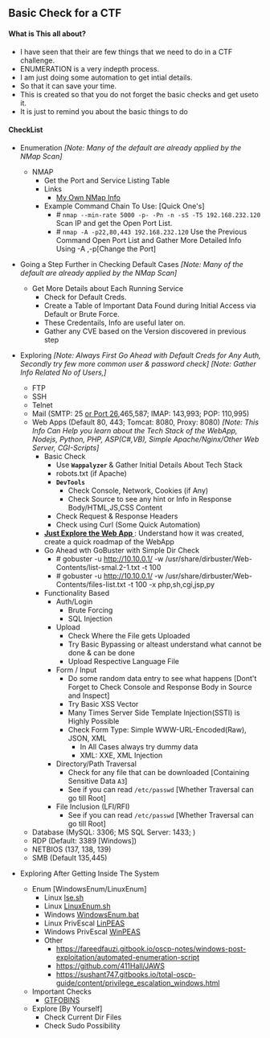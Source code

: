 ## Basic Check for a CTF


#### What is This all about?
- I have seen that their are few things that we need to do in a CTF challenge.
- ENUMERATION is a very indepth process.
- I am just doing some automation to get intial details.
- So that it can save your time.
- This is created so that you do not forget the basic checks and get useto it.
- It is just to remind you about the basic things to do


#### CheckList
- Enumeration
<i> [Note: Many of the default are already applied by the NMap Scan] </i>
    - NMAP
        - Get the Port and Service Listing Table
        - Links
            - [My Own NMap Info](https://github.com/aashishrbhandari/learn_xplore_it/blob/master/nmaper/README.md)
        - Example Command Chain To Use:
            [Quick One's]
            - \# `nmap --min-rate 5000 -p- -Pn -n -sS -T5 192.168.232.120` Scan IP and get the Open Port List.
            - \# `nmap -A -p22,80,443 192.168.232.120` Use the Previous Command Open Port List and Gather More Detailed Info Using -A ,-p[Change the Port]

- Going a Step Further in Checking Default Cases
<i> [Note: Many of the default are already applied by the NMap Scan] </i>
    - Get More Details about Each Running Service
        - Check for Default Creds.
        - Create a Table of Important Data Found during Initial Access via Default or Brute Force.
        - These Credentails, Info are useful later on.
        - Gather any CVE based on the Version discovered in previous step

- Exploring
<i> [Note: Always First Go Ahead with Default Creds for Any Auth, Secondly try few more common user & password check] </i>
<i> [Note: Gather Info Related No of Users,] </i>
    - FTP
    - SSH
    - Telnet
    - Mail (SMTP: 25 [or Port 26](https://www.elastic.co/guide/en/siem/guide/current/smtp-on-port-26-tcp.html),465,587; IMAP: 143,993; POP: 110,995)
    - Web Apps (Default 80, 443; Tomcat: 8080, Proxy: 8080)
        <i> [Note: This Info Can Help you learn about the Tech Stack of the WebApp, Nodejs, Python, PHP, ASP(C#,VB), Simple Apache/Nginx/Other Web Server, CGI-Scripts] </i>
        - Basic Check 
            - Use <b> `Wappalyzer` </b> & Gather Initial Details About Tech Stack
            - robots.txt (if Apache)
            - <b> `DevTools` </b>
                - Check Console, Network, Cookies (if Any)
                - Check Source to see any hint or Info in Response Body/HTML,JS,CSS Content
            - Check Request & Response Headers
            - Check using Curl (Some Quick Automation)
        - <u> <b> Just Explore the Web App </b> </u>: Understand how it was created, create a quick roadmap of the WebApp
        - Go Ahead wth GoBuster with Simple Dir Check
            - \# gobuster -u http://10.10.0.1/ -w /usr/share/dirbuster/Web-Contents/list-smal.2-1.txt -t 100
            - \# gobuster -u http://10.10.0.1/ -w /usr/share/dirbuster/Web-Contents/files-list.txt -t 100 -x php,sh,cgi,jsp,py
        - Functionality Based
            - Auth/Login
                - Brute Forcing
                - SQL Injection
            - Upload
                - Check Where the File gets Uploaded
                - Try Basic Bypassing or alteast understand what cannot be done & can be done
                - Upload Respective Language File
            - Form / Input
                - Do some random data entry to see what happens [Dont't Forget to Check Console and Response Body in Source and Inspect]
                - Try Basic XSS Vector
                - Many Times Server Side Template Injection(SSTI) is Highly Possible
                - Check Form Type: Simple WWW-URL-Encoded(Raw), JSON, XML
                    - In All Cases always try dummy data
                    - XML: XXE, XML Injection
            - Directory/Path Traversal
                - Check for any file that can be downloaded [Containing Sensitive Data `A3`]
                - See if you can read `/etc/passwd` [Whether Traversal can go till Root]
            - File Inclusion (LFI/RFI)
                - See if you can read `/etc/passwd` [Whether Traversal can go till Root]
    - Database (MySQL: 3306; MS SQL Server: 1433; )
    - RDP (Default: 3389 [Windows])
    - NETBIOS (137, 138, 139)
    - SMB (Default 135,445)
    
- Exploring After Getting Inside The System
    - Enum [WindowsEnum/LinuxEnum]
        - Linux [lse.sh](https://github.com/diego-treitos/linux-smart-enumeration)
        - Linux [LinuxEnum.sh](https://github.com/rebootuser/LinEnum)
        - Windows [WindowsEnum.bat](https://github.com/azmatt/windowsEnum/blob/master/windowsEnum.bat)
        - Linux PrivEscal [LinPEAS](https://github.com/carlospolop/PEASS-ng/tree/master/linPEAS)
        - Windows PrivEscal [WinPEAS](https://github.com/carlospolop/PEASS-ng/tree/master/winPEAS)
        - Other
            - https://fareedfauzi.gitbook.io/oscp-notes/windows-post-exploitation/automated-enumeration-script
            - https://github.com/411Hall/JAWS
            - https://sushant747.gitbooks.io/total-oscp-guide/content/privilege_escalation_windows.html
    - Important Checks
        - [GTFOBINS](https://gtfobins.github.io/)
    - Explore [By Yourself]
        - Check Current Dir Files
        - Check Sudo Possibility
